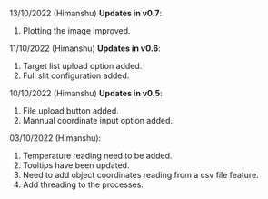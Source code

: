 13/10/2022 (Himanshu) **Updates in v0.7**: <br />
1. Plotting the image improved. <br />

11/10/2022 (Himanshu) **Updates in v0.6**: <br />
1. Target list upload option added. <br />
2. Full slit configuration added. <br />


10/10/2022 (Himanshu) **Updates in v0.5**: <br />
1. File upload button added. <br />
2. Mannual coordinate input option added. <br/>

03/10/2022 (Himanshu):<br />
1. Temperature reading need to be added. <br />
2. Tooltips have been updated. <br />
3. Need to add object coordinates reading from a csv file feature. <br />
4. Add threading to the processes. <br />
